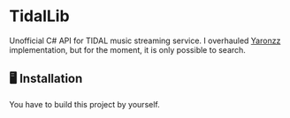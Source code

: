 # TidalLib
Unofficial C# API for TIDAL music streaming service. I overhauled [Yaronzz](https://github.com/yaronzz) implementation, but for the moment, it is only possible to search.

## 🖥 Installation
You have to build this project by yourself.
